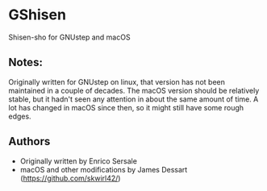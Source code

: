 # GShisen
Shisen-sho for GNUstep and macOS

## Notes:
Originally written for GNUstep on linux, that version has not been maintained in a couple of decades. The macOS version should be relatively stable, but it hadn't seen any attention in about the same amount of time. A lot has changed in macOS since then, so it might still have some rough edges.

## Authors
- Originally written by Enrico Sersale
- macOS and other modifications by James Dessart (https://github.com/skwirl42/)
